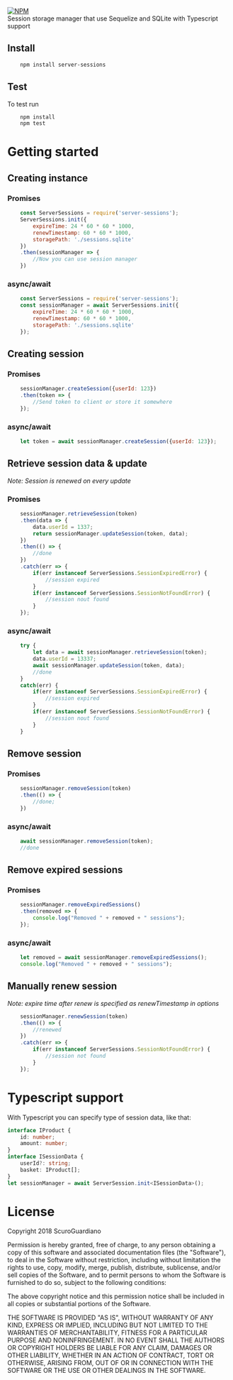 [![NPM](https://nodei.co/npm/server-sessions.png)](https://nodei.co/npm/server-sessions/)  
Session storage manager that use Sequelize and SQLite with Typescript support

## Install
```bash
    npm install server-sessions
```
## Test
To test run
```bash
    npm install
    npm test
```

# Getting started
## Creating instance
### Promises
```js
    const ServerSessions = require('server-sessions');
    ServerSessions.init({
        expireTime: 24 * 60 * 60 * 1000,
        renewTimestamp: 60 * 60 * 1000,
        storagePath: './sessions.sqlite'
    })
    .then(sessionManager => {
        //Now you can use session manager
    })
```
### async/await
```js
    const ServerSessions = require('server-sessions');
    const sessionManager = await ServerSessions.init({
        expireTime: 24 * 60 * 60 * 1000,
        renewTimestamp: 60 * 60 * 1000,
        storagePath: './sessions.sqlite'
    });
```
## Creating session
### Promises
```js
    sessionManager.createSession({userId: 123})
    .then(token => {
        //Send token to client or store it somewhere
    });
```
### async/await
```js
    let token = await sessionManager.createSession({userId: 123});
```
## Retrieve session data & update
*Note: Session is renewed on every update*
### Promises
```js
    sessionManager.retrieveSession(token)
    .then(data => {
        data.userId = 1337;
        return sessionManager.updateSession(token, data);
    })
    .then(() => {
        //done
    })
    .catch(err => {
        if(err instanceof ServerSessions.SessionExpiredError) {
            //session expired
        }
        if(err instanceof ServerSessions.SessionNotFoundError) {
            //session nout found
        }
    });
```
### async/await
```js
    try {
        let data = await sessionManager.retrieveSession(token);
        data.userId = 13337;
        await sessionManager.updateSession(token, data);
        //done
    }
    catch(err) {
        if(err instanceof ServerSessions.SessionExpiredError) {
            //session expired
        }
        if(err instanceof ServerSessions.SessionNotFoundError) {
            //session nout found
        }
    }
```
## Remove session
### Promises
```js
    sessionManager.removeSession(token)
    .then(() => {
        //done;
    })
```
### async/await
```js
    await sessionManager.removeSession(token);
    //done
```
## Remove expired sessions
### Promises
```js
    sessionManager.removeExpiredSessions()
    .then(removed => {
        console.log("Removed " + removed + " sessions");
    });
```
### async/await
```js
    let removed = await sessionManager.removeExpiredSessions();
    console.log("Removed " + removed + " sessions");
```
## Manually renew session
*Note: expire time after renew is specified as renewTimestamp in options*
```js
    sessionManager.renewSession(token)
    .then(() => {
        //renewed
    })
    .catch(err => {
        if(err instanceof ServerSessions.SessionNotFoundError) {
            //session not found
        }
    });
```

# Typescript support
With Typescript you can specify type of session data, like that:
```ts
interface IProduct {
    id: number;
    amount: number;
}
interface ISessionData {
    userId?: string;
    basket: IProduct[];
}
let sessionManager = await ServerSession.init<ISessionData>();
```

# License
Copyright 2018 ScuroGuardiano

Permission is hereby granted, free of charge, to any person obtaining a copy of this software and associated documentation files (the "Software"), to deal in the Software without restriction, including without limitation the rights to use, copy, modify, merge, publish, distribute, sublicense, and/or sell copies of the Software, and to permit persons to whom the Software is furnished to do so, subject to the following conditions:

The above copyright notice and this permission notice shall be included in all copies or substantial portions of the Software.

THE SOFTWARE IS PROVIDED "AS IS", WITHOUT WARRANTY OF ANY KIND, EXPRESS OR IMPLIED, INCLUDING BUT NOT LIMITED TO THE WARRANTIES OF MERCHANTABILITY, FITNESS FOR A PARTICULAR PURPOSE AND NONINFRINGEMENT. IN NO EVENT SHALL THE AUTHORS OR COPYRIGHT HOLDERS BE LIABLE FOR ANY CLAIM, DAMAGES OR OTHER LIABILITY, WHETHER IN AN ACTION OF CONTRACT, TORT OR OTHERWISE, ARISING FROM, OUT OF OR IN CONNECTION WITH THE SOFTWARE OR THE USE OR OTHER DEALINGS IN THE SOFTWARE.